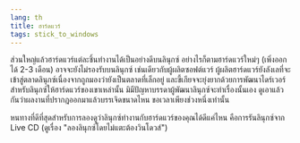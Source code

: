 ```yaml
---
lang: th
title: ฮาร์ดแวร์
tags: stick_to_windows
---
```


ส่วนใหญ่แล้วฮาร์ดแวร์แต่ละชิ้นทำงานได้เป็นอย่างดีบนลินุกซ์ อย่างไรก็ตามฮาร์ดแวร์ใหม่ๆ (เพิ่งออกได้ 2-3 เดือน) อาจจะยังไม่รองรับบนลินุกซ์ เช่นเดียวกับผู้ผลิตซอฟต์แวร์ ผู้ผลิตฮาร์ดแวร์ยังลังเลที่จะเข้าสู่ตลาดลินุกซ์เนื่องจากถูกมองว่ายังเป็นตลาดที่เล็กอยู่ และขี้เกียจจะยุ่งยากด้วยการพัฒนาไดร์เวอร์สำหรับลินุกซ์ให้ฮาร์ดแวร์ของเขาเหล่านั้น มิมีปัญหาบรรดาผู้พัฒนาลินุกซ์จะทำเรื่องนั้นเอง ดูเอาแล้วกันว่าผลงานที่ปรากฎออกมาแล้วบรรเจิดขนาดไหน ขอเวลาเพียงช่วงหนึ่งเท่านั้น

หนทางที่ดีที่สุดสำหรับการลองดูว่าลินุกซ์ทำงานกับฮาร์ดแวร์ของคุณได้ดีแค่ไหน คือการรันลินุกซ์จาก Live CD (ดูเรื่อง "ลองลินุกซ์โดยไม่แตะต้องวินโดวส์")

